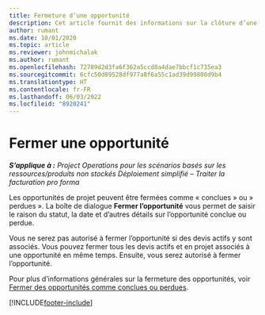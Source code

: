 ```yaml
---
title: Fermeture d’une opportunité
description: Cet article fournit des informations sur la clôture d’une opportunité pour un projet.
author: rumant
ms.date: 10/01/2020
ms.topic: article
ms.reviewer: johnmichalak
ms.author: rumant
ms.openlocfilehash: 72789d2d3fa6f362a5ccd8a4dae7bbcf1c735ea3
ms.sourcegitcommit: 6cfc50d89528df977a8f6a55c1ad39d99800d9b4
ms.translationtype: HT
ms.contentlocale: fr-FR
ms.lasthandoff: 06/03/2022
ms.locfileid: "8920241"
---
```

# <a name="close-an-opportunity"></a>Fermer une opportunité

_**S’applique à :** Project Operations pour les scénarios basés sur les ressources/produits non stockés Déploiement simplifié – Traiter la facturation pro forma_

Les opportunités de projet peuvent être fermées comme « conclues » ou » perdues ». La boîte de dialogue **Fermer l’opportunité** vous permet de saisir le raison du statut, la date et d’autres détails sur l’opportunité conclue ou perdue.

Vous ne serez pas autorisé à fermer l’opportunité si des devis actifs y sont associés. Vous pouvez fermer tous les devis actifs et en projet associés à une opportunité en même temps. Ensuite, vous serez autorisé à fermer l’opportunité.

Pour plus d’informations générales sur la fermeture des opportunités, voir [Fermer des opportunités comme conclues ou perdues](/dynamics365/sales-enterprise/close-opportunity-won-lost-sales).


[!INCLUDE[footer-include](../includes/footer-banner.md)]